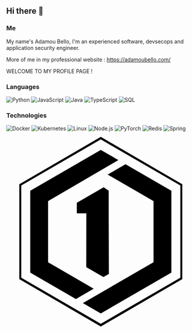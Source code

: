 ## Hi there 👋

<!--
**adamoubello/adamoubello** is a ✨ _special_ ✨ repository because its `README.md` (this file) appears on your GitHub profile.

Here are some ideas to get you started:

- 🔭 I’m currently working on ...
- 🌱 I’m currently learning ...
- 👯 I’m looking to collaborate on ...
- 🤔 I’m looking for help with ...
- 💬 Ask me about ...
- 📫 How to reach me: ...
- 😄 Pronouns: ...
- ⚡ Fun fact: ...
-->

### Me  

My name's Adamou Bello, I'm an experienced  software, devsecops and application security engineer.

More of me in my professional website : https://adamoubello.com/

WELCOME TO MY PROFILE PAGE !

### Languages

![Python](https://img.shields.io/badge/-Python-000?&logo=Python)
![JavaScript](https://img.shields.io/badge/-JavaScript-000?&logo=JavaScript)
![Java](https://img.shields.io/badge/-Java-000?&logo=Java&logoColor=007396)
![TypeScript](https://img.shields.io/badge/-TypeScript-000?&logo=TypeScript)
![SQL](https://img.shields.io/badge/-SQL-000?&logo=MySQL)

### Technologies

![Docker](https://img.shields.io/badge/-Docker-000?&logo=Docker)
![Kubernetes](https://img.shields.io/badge/-Kubernetes-000?&logo=Kubernetes)
![Linux](https://img.shields.io/badge/-Linux-000?&logo=Linux)
![Node.js](https://img.shields.io/badge/-Node.js-000?&logo=node.js)
![PyTorch](https://img.shields.io/badge/-PyTorch-000?&logo=PyTorch)
![Redis](https://img.shields.io/badge/-Redis-000?&logo=Redis)
![Spring](https://img.shields.io/badge/-Spring-000?&logo=Spring)

<svg role="img" viewBox="0 0 24 24" xmlns="http://www.w3.org/2000/svg"><title>1Panel</title><path d="m12 0 10.349 6v12L12 24 1.651 18V6zm0 .326L1.897 6.158v11.664L12 23.653l10.103-5.831V6.158zM8.84 20.523l-5.801-3.349V6.826L12 1.653l2.23 1.287-8.925 5.195v7.73l5.792 3.345zm6.299-17.058 5.822 3.361v10.348L12 22.347l-2.274-1.312 8.969-5.17v-7.73l-5.823-3.362zm-2.137 3.35v2.869l.024 7.666-.691.384-2.18-1.249.008-6.801H8.958L8.95 8.351l3.412-1.965z"/></svg>
